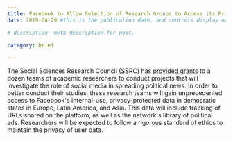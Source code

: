 ```yaml
---
title: Facebook to Allow Selection of Research Groups to Access its Privacy-Protected Data for Report
date: 2019-04-29 #this is the publication date, and controls display order.

# description: meta description for post.

category: brief

---
```


The Social Sciences Research Council (SSRC) has [provided grants][link] to a dozen teams of academic researchers to conduct projects that will investigate the role of social media in spreading political news. In order to better conduct their studies, these research teams will gain unprecedented access to Facebook's internal-use, privacy-protected data in democratic states in Europe, Latin America, and Asia. This data will include tracking of URLs shared on the platform, as well as the network's library of political ads. Researchers will be expected to follow a rigorous standard of ethics to maintain the privacy of user data.

[link]: https://venturebeat.com/2019/04/29/facebook-lets-select-researchers-access-privacy-protected-data/